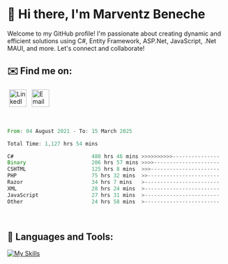 # 👋 Hi there, I'm Marventz Beneche

Welcome to my GitHub profile! I'm passionate about creating dynamic and efficient solutions using C#, Entity Framework, ASP.Net, JavaScript, .Net MAUI, and more. Let's connect and collaborate!

## ✉️ Find me on:
 <a href="https://linkedin.com/in/benechem" target="_blank" rel="noopener noreferrer"> <img src="https://icons.iconarchive.com/icons/limav/flat-gradient-social/512/Linkedin-icon.png" alt="LinkedIn" height="40" style="vertical-align:top; margin:4px"></a>
 <a href="mailto:info@benechem.co"> <img src="https://icons.iconarchive.com/icons/dtafalonso/android-lollipop/512/Gmail-icon.png" alt="Email" height="40" style="vertical-align:top; margin:4px"></a>
</p>

<br/>
<!--START_SECTION:waka-->

```rust
From: 04 August 2021 - To: 15 March 2025

Total Time: 1,127 hrs 54 mins

C#                         480 hrs 46 mins >>>>>>>>>>---------------   41.70 %
Binary                     206 hrs 57 mins >>>>---------------------   17.95 %
CSHTML                     125 hrs 8 mins  >>>----------------------   10.85 %
PHP                        75 hrs 32 mins  >>-----------------------   06.55 %
Razor                      34 hrs 7 mins   >------------------------   02.96 %
XML                        28 hrs 24 mins  >------------------------   02.46 %
JavaScript                 27 hrs 31 mins  >------------------------   02.39 %
Other                      24 hrs 58 mins  >------------------------   02.17 %
```

<!--END_SECTION:waka-->
<br />

## 🧰 Languages and Tools:

[![My Skills](https://skillicons.dev/icons?i=js,html,css,cs,java,php,mysql,dotnet,bootstrap,visualstudio,vscode,androidstudio,azure,xd,wordpress,raspberrypi)](https://skillicons.dev)
<br />

